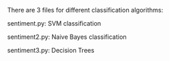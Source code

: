 There are 3 files for different classification algorithms:

sentiment.py: SVM classification

sentiment2.py: Naive Bayes classification

sentiment3.py: Decision Trees


